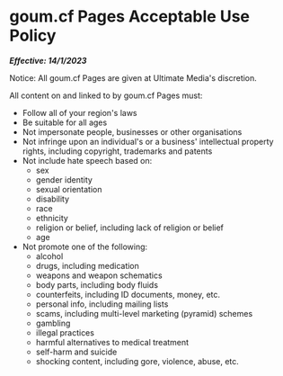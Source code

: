 # goum.cf Pages Acceptable Use Policy

***Effective: 14/1/2023***

Notice: All goum.cf Pages are given at Ultimate Media's discretion.

All content on and linked to by goum.cf Pages must:
- Follow all of your region's laws
- Be suitable for all ages
- Not impersonate people, businesses or other organisations
- Not infringe upon an individual's or a business' intellectual property rights, including copyright, trademarks and patents
- Not include hate speech based on:
  - sex
  - gender identity
  - sexual orientation
  - disability
  - race
  - ethnicity
  - religion or belief, including lack of religion or belief
  - age
- Not promote one of the following:
  - alcohol
  - drugs, including medication
  - weapons and weapon schematics
  - body parts, including body fluids
  - counterfeits, including ID documents, money, etc.
  - personal info, including mailing lists
  - scams, including multi-level marketing (pyramid) schemes
  - gambling
  - illegal practices
  - harmful alternatives to medical treatment
  - self-harm and suicide
  - shocking content, including gore, violence, abuse, etc.
